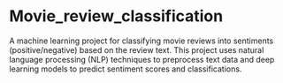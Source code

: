 # Movie_review_classification
A machine learning project for classifying movie reviews into sentiments (positive/negative) based on the review text. This project uses natural language processing (NLP) techniques to preprocess text data and deep learning models to predict sentiment scores and classifications.
